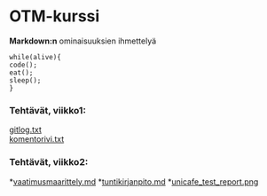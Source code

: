 # OTM-kurssi

**Markdown:n** ominaisuuksien ihmettelyä

```
while(alive){
code();
eat();
sleep();
}
```
### Tehtävät, viikko1:  
[gitlog.txt](https://github.com/sokkanen/ot-harjoitustyo/blob/master/laskarit/viikko1/gitlog.txt)  
[komentorivi.txt](https://github.com/sokkanen/ot-harjoitustyo/blob/master/laskarit/viikko1/komentorivi.txt)

### Tehtävät, viikko2:  
*[vaatimusmaarittely.md](https://github.com/sokkanen/ot-harjoitustyo/blob/master/dokumentointi/vaatimusmaarittely.md)
*[tuntikirjanpito.md](https://github.com/sokkanen/ot-harjoitustyo/blob/master/dokumentointi/tuntikirjanpito.md)
*[unicafe_test_report.png](
https://github.com/sokkanen/ot-harjoitustyo/blob/master/laskarit/viikko2/unicafe_test_report.png)
